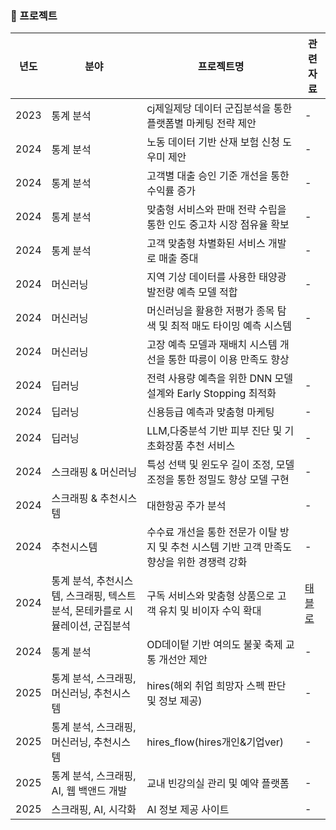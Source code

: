### 🚀 프로젝트
| 년도| 분야 | 프로젝트명 | 관련자료 |
| -- | --- | ------ | ------- |
| 2023 | 통계 분석 | cj제일제당 데이터 군집분석을 통한 플랫폼별 마케팅 전략 제안 | - |
| 2024 | 통계 분석 | 노동 데이터 기반 산재 보험 신청 도우미 제안 | - |
| 2024 | 통계 분석 | 고객별 대출 승인 기준 개선을 통한 수익률 증가 | - |
| 2024 | 통계 분석 | 맞춤형 서비스와 판매 전략 수립을 통한 인도 중고차 시장 점유율 확보 | - |
| 2024 | 통계 분석 | 고객 맞춤형 차별화된 서비스 개발로 매출 증대 | - |
| 2024 | 머신러닝 | 지역 기상 데이터를 사용한 태양광 발전량 예측 모델 적합 | - |
| 2024 | 머신러닝 | 머신러닝을 활용한 저평가 종목 탐색 및 최적 매도 타이밍 예측 시스템 | - |
| 2024 | 머신러닝 | 고장 예측 모델과 재배치 시스템 개선을 통한 따릉이 이용 만족도 향상 | |
| 2024 | 딥러닝 | 전력 사용량 예측을 위한 DNN 모델 설계와 Early Stopping 최적화 | - |
| 2024 | 딥러닝 | 신용등급 예측과 맞춤형 마케팅 | - |
| 2024 | 딥러닝 | LLM,다중분석 기반 피부 진단 및 기초화장품 추천 서비스 | - |
| 2024 | 스크래핑 & 머신러닝 | 특성 선택 및 윈도우 길이 조정, 모델 조정을 통한 정밀도 향상 모델 구현 | - |
| 2024 | 스크래핑 & 추천시스템 | 대한항공 주가 분석 | - |
| 2024 | 추천시스템 | 수수료 개선을 통한 전문가 이탈 방지 및 추천 시스템 기반 고객 만족도 향상을 위한 경쟁력 강화 | - |
| 2024 | 통계 분석, 추천시스템, 스크래핑, 텍스트분석, 몬테카를로 시뮬레이션, 군집분석 |구독 서비스와 맞춤형 상품으로 고객 유치 및 비이자 수익 확대 | [태블로](https://public.tableau.com/app/profile/.83707635/viz/_17339399757670/3_1?publish=yes) |
| 2024 | 통계 분석 | OD데이텉 기반 여의도 불꽃 축제 교통 개선안 제안 | - |
| 2025 | 통계 분석, 스크래핑, 머신러닝, 추천시스템 | hires(해외 취업 희망자 스펙 판단 및 정보 제공)  | - |
| 2025 | 통계 분석, 스크래핑, 머신러닝, 추천시스템 | hires_flow(hires개인&기업ver)  | - |
| 2025 | 통계 분석, 스크래핑, AI, 웹 백앤드 개발 | 교내 빈강의실 관리 및 예약 플랫폼 | - |
| 2025 | 스크래핑, AI, 시각화 | AI 정보 제공 사이트 | - |

